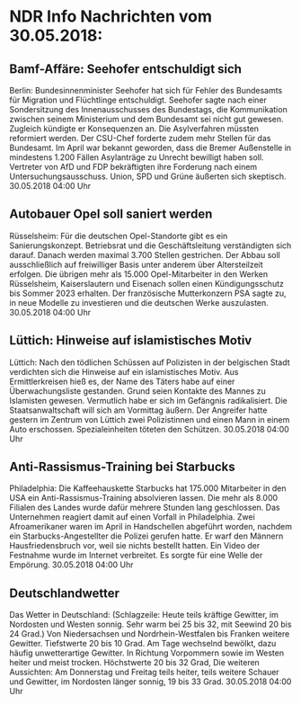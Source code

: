 # NDR Info Nachrichten vom 30.05.2018:


## Bamf-Affäre: Seehofer entschuldigt sich
Berlin: Bundesinnenminister Seehofer hat sich für Fehler des Bundesamts für Migration und Flüchtlinge entschuldigt. Seehofer sagte nach einer Sondersitzung des Innenausschusses des Bundestags, die Kommunikation zwischen seinem Ministerium und dem Bundesamt sei nicht gut gewesen. Zugleich kündigte er Konsequenzen an. Die Asylverfahren müssten reformiert werden. Der CSU-Chef forderte zudem mehr Stellen für das Bundesamt. Im April war bekannt geworden, dass die Bremer Außenstelle in mindestens 1.200 Fällen Asylanträge zu Unrecht bewilligt haben soll. Vertreter von AfD und FDP bekräftigten ihre Forderung nach einem Untersuchungsausschuss. Union, SPD und Grüne äußerten sich skeptisch. 30.05.2018 04:00 Uhr 

## Autobauer Opel soll saniert werden
Rüsselsheim: Für die deutschen Opel-Standorte gibt es ein Sanierungskonzept. Betriebsrat und die Geschäftsleitung verständigten sich darauf. Danach werden maximal 3.700 Stellen gestrichen. Der Abbau soll ausschließlich auf freiwilliger Basis unter anderem über Altersteilzeit erfolgen. Die übrigen mehr als 15.000 Opel-Mitarbeiter in den Werken Rüsselsheim, Kaiserslautern und Eisenach sollen einen Kündigungsschutz bis Sommer 2023 erhalten. Der französische Mutterkonzern PSA sagte zu, in neue Modelle zu investieren und die deutschen Werke auszulasten. 30.05.2018 04:00 Uhr 

## Lüttich: Hinweise auf islamistisches Motiv
Lüttich:  Nach den tödlichen Schüssen auf Polizisten in der belgischen Stadt verdichten sich die Hinweise auf ein islamistisches Motiv. Aus Ermittlerkreisen hieß es, der Name des Täters habe auf einer Überwachungsliste gestanden. Grund seien Kontakte des Mannes zu Islamisten gewesen. Vermutlich habe er sich im Gefängnis radikalisiert. Die Staatsanwaltschaft will sich am Vormittag äußern. Der Angreifer hatte gestern im Zentrum von Lüttich zwei Polizistinnen und einen Mann in einem Auto erschossen. Spezialeinheiten töteten den Schützen. 30.05.2018 04:00 Uhr 

## Anti-Rassismus-Training bei Starbucks
Philadelphia: Die Kaffeehauskette Starbucks hat 175.000 Mitarbeiter in den USA ein Anti-Rassismus-Training absolvieren lassen. Die mehr als 8.000 Filialen des Landes wurde dafür mehrere Stunden lang geschlossen. Das Unternehmen reagiert damit auf einen Vorfall in Philadelphia. Zwei Afroamerikaner waren im April in Handschellen abgeführt worden, nachdem ein Starbucks-Angestellter die Polizei gerufen hatte. Er warf den Männern Hausfriedensbruch vor, weil sie nichts bestellt hatten. Ein Video der Festnahme wurde im Internet verbreitet. Es sorgte für eine Welle der Empörung. 30.05.2018 04:00 Uhr 

## Deutschlandwetter
Das Wetter in Deutschland:
(Schlagzeile: Heute teils kräftige Gewitter, im Nordosten und Westen sonnig. Sehr warm bei 25 bis 32, mit Seewind 20 bis 24 Grad.) Von Niedersachsen und Nordrhein-Westfalen bis Franken weitere Gewitter. Tiefstwerte 20 bis 10 Grad. Am Tage wechselnd bewölkt, dazu häufig unwetterartige Gewitter. In Richtung Vorpommern sowie im Westen heiter und meist trocken. Höchstwerte 20 bis 32 Grad, Die weiteren Aussichten: Am Donnerstag und Freitag teils heiter, teils weitere Schauer und Gewitter, im Nordosten länger sonnig, 19 bis 33 Grad. 30.05.2018 04:00 Uhr 
